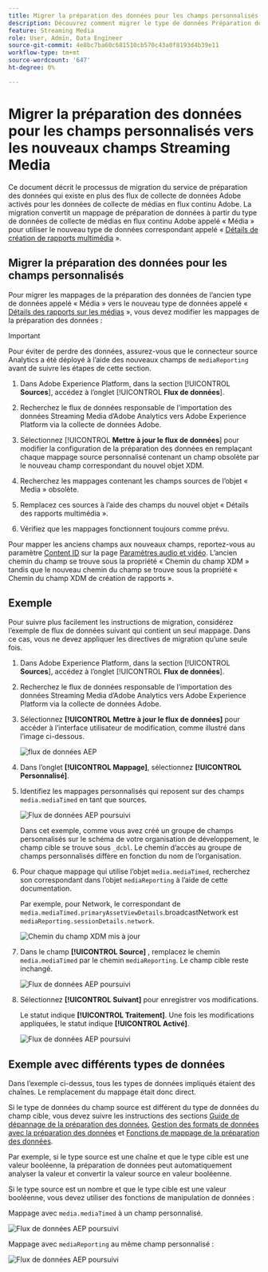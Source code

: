 ```yaml
---
title: Migrer la préparation des données pour les champs personnalisés vers les nouveaux champs Streaming Media
description: Découvrez comment migrer le type de données Préparation des données pour les champs personnalisés vers les nouveaux champs Streaming Media
feature: Streaming Media
role: User, Admin, Data Engineer
source-git-commit: 4e8bc7ba60c681510cb570c43a0f8193d4b39e11
workflow-type: tm+mt
source-wordcount: '647'
ht-degree: 0%

---
```


# Migrer la préparation des données pour les champs personnalisés vers les nouveaux champs Streaming Media

Ce document décrit le processus de migration du service de préparation des données qui existe en plus des flux de collecte de données Adobe activés pour les données de collecte de médias en flux continu Adobe. La migration convertit un mappage de préparation de données à partir du type de données de collecte de médias en flux continu Adobe appelé « Média » pour utiliser le nouveau type de données correspondant appelé « [Détails de création de rapports multimédia](https://experienceleague.adobe.com/fr/docs/experience-platform/xdm/data-types/media-reporting-details) ».

## Migrer la préparation des données pour les champs personnalisés

Pour migrer les mappages de la préparation des données de l’ancien type de données appelé « Média » vers le nouveau type de données appelé « [Détails des rapports sur les médias](https://experienceleague.adobe.com/fr/docs/experience-platform/xdm/data-types/media-reporting-details) », vous devez modifier les mappages de la préparation des données :

>[!IMPORTANT]
>
>Pour éviter de perdre des données, assurez-vous que le connecteur source Analytics a été déployé à l’aide des nouveaux champs de `mediaReporting` avant de suivre les étapes de cette section.

1. Dans Adobe Experience Platform, dans la section [!UICONTROL **Sources**], accédez à l’onglet [!UICONTROL **Flux de données**].

1. Recherchez le flux de données responsable de l’importation des données Streaming Media d’Adobe Analytics vers Adobe Experience Platform via la collecte de données Adobe.

1. Sélectionnez [!UICONTROL **Mettre à jour le flux de données**] pour modifier la configuration de la préparation des données en remplaçant chaque mappage source personnalisé contenant un champ obsolète par le nouveau champ correspondant du nouvel objet XDM.

1. Recherchez les mappages contenant les champs sources de l’objet « Media » obsolète.

1. Remplacez ces sources à l’aide des champs du nouvel objet « Détails des rapports multimédia ».

1. Vérifiez que les mappages fonctionnent toujours comme prévu.

Pour mapper les anciens champs aux nouveaux champs, reportez-vous au paramètre [Content ID](https://experienceleague.adobe.com/fr/docs/media-analytics/using/implementation/variables/audio-video-parameters#content-id) sur la page [Paramètres audio et vidéo](https://experienceleague.adobe.com/fr/docs/media-analytics/using/implementation/variables/audio-video-parameters). L’ancien chemin du champ se trouve sous la propriété « Chemin du champ XDM » tandis que le nouveau chemin du champ se trouve sous la propriété « Chemin du champ XDM de création de rapports ».

## Exemple

Pour suivre plus facilement les instructions de migration, considérez l’exemple de flux de données suivant qui contient un seul mappage. Dans ce cas, vous ne devez appliquer les directives de migration qu’une seule fois.

1. Dans Adobe Experience Platform, dans la section [!UICONTROL **Sources**], accédez à l’onglet [!UICONTROL **Flux de données**].

1. Recherchez le flux de données responsable de l’importation des données Streaming Media d’Adobe Analytics vers Adobe Experience Platform via la collecte de données Adobe.

1. Sélectionnez **[!UICONTROL Mettre à jour le flux de données]** pour accéder à l’interface utilisateur de modification, comme illustré dans l’image ci-dessous.

   ![flux de données AEP](assets/aep-dataflow.jpeg)

1. Dans l’onglet **[!UICONTROL Mappage]**, sélectionnez **[!UICONTROL Personnalisé]**.

1. Identifiez les mappages personnalisés qui reposent sur des champs `media.mediaTimed` en tant que sources.

   ![Flux de données AEP poursuivi](assets/aep-dataflow2.jpeg)

   Dans cet exemple, comme vous avez créé un groupe de champs personnalisés sur le schéma de votre organisation de développement, le champ cible se trouve sous `_dcbl`. Le chemin d’accès au groupe de champs personnalisés diffère en fonction du nom de l’organisation.

1. Pour chaque mappage qui utilise l’objet `media.mediaTimed`, recherchez son correspondant dans l’objet `mediaReporting` à l’aide de cette documentation.

   Par exemple, pour Network, le correspondant de `media.mediaTimed.primaryAssetViewDetails`.broadcastNetwork est `mediaReporting.sessionDetails.network`.

   ![ Chemin du champ XDM mis à jour ](assets/xdm-field-path-old-and-new.jpeg)

1. Dans le champ **[!UICONTROL Source]** , remplacez le chemin `media.mediaTimed` par le chemin `mediaReporting`. Le champ cible reste inchangé.

   ![Flux de données AEP poursuivi](assets/aep-dataflow3.jpeg)

1. Sélectionnez **[!UICONTROL Suivant]** pour enregistrer vos modifications.

   Le statut indique **[!UICONTROL Traitement]**. Une fois les modifications appliquées, le statut indique **[!UICONTROL Activé]**.

   ![Flux de données AEP poursuivi](assets/aep-dataflow5.jpeg)

## Exemple avec différents types de données

Dans l’exemple ci-dessus, tous les types de données impliqués étaient des chaînes. Le remplacement du mappage était donc direct.

Si le type de données du champ source est différent du type de données du champ cible, vous devez suivre les instructions des sections [Guide de dépannage de la préparation des données](https://experienceleague.adobe.com/fr/docs/experience-platform/data-prep/troubleshooting-guide), [Gestion des formats de données avec la préparation des données](https://experienceleague.adobe.com/fr/docs/experience-platform/data-prep/data-handling) et [Fonctions de mappage de la préparation des données](https://experienceleague.adobe.com/fr/docs/experience-platform/data-prep/data-handling).

Par exemple, si le type source est une chaîne et que le type cible est une valeur booléenne, la préparation de données peut automatiquement analyser la valeur et convertir la valeur source en valeur booléenne.

Si le type source est un nombre et que le type cible est une valeur booléenne, vous devez utiliser des fonctions de manipulation de données :

Mappage avec `media.mediaTimed` à un champ personnalisé.

![Flux de données AEP poursuivi](assets/aep-dataflow6.jpeg)

Mappage avec `mediaReporting` au même champ personnalisé :

![Flux de données AEP poursuivi](assets/aep-dataflow7.jpeg)


